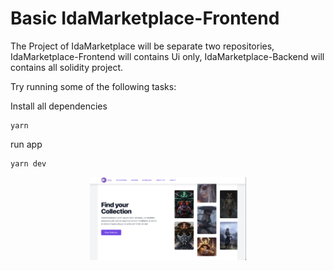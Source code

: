 # Basic IdaMarketplace-Frontend

The Project of IdaMarketplace will be separate two repositories, IdaMarketplace-Frontend will contains Ui only, IdaMarketplace-Backend will contains all solidity project.

Try running some of the following tasks:

Install all dependencies
```shell
yarn
```

run app
```shell
yarn dev
```

<p align="center">
  <img src="https://github.com/IdaMurni/IdaMarketplace/blob/main/public/idamarketplace.png" width="250">
</p>
